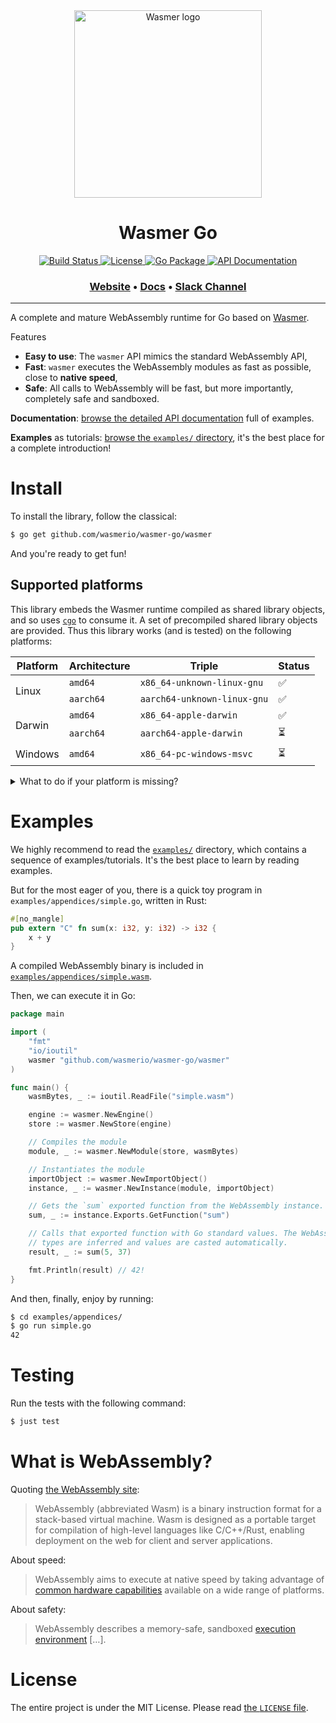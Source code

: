 <div align="center">
  <a href="https://wasmer.io" target="_blank" rel="noopener noreferrer">
    <img width="300" src="https://raw.githubusercontent.com/wasmerio/wasmer/master/assets/logo.png" alt="Wasmer logo">
  </a>
  
  <h1>Wasmer Go</h1>
  
  <p>
    <a href="https://github.com/wasmerio/wasmer-go/actions?query=workflow%3A%22Build+and+Test%22">
      <img src="https://github.com/wasmerio/wasmer-go/workflows/Build%20and%20Test/badge.svg" alt="Build Status">
    </a>
    <a href="https://github.com/wasmerio/wasmer-go/blob/master/LICENSE">
      <img src="https://img.shields.io/github/license/wasmerio/wasmer-go.svg" alt="License">
    </a>
    <a href="https://pkg.go.dev/github.com/wasmerio/wasmer-go/wasmer">
      <img src="https://img.shields.io/badge/go.dev-package-f06" alt="Go Package">
    </a> 
    <a href="https://pkg.go.dev/github.com/wasmerio/wasmer-go/wasmer?tab=doc">
      <img src="https://img.shields.io/badge/documentation-API-f06" alt="API Documentation">
    </a> 
  </p>

  <h3>
    <a href="https://wasmer.io/">Website</a>
    <span> • </span>
    <a href="https://docs.wasmer.io">Docs</a>
    <span> • </span>
    <a href="https://slack.wasmer.io/">Slack Channel</a>
  </h3>

</div>

<hr/>

A complete and mature WebAssembly runtime for Go based on
[Wasmer](https://github.com/wasmerio/wasmer).

Features

  * **Easy to use**: The `wasmer` API mimics the standard WebAssembly API,
  * **Fast**: `wasmer` executes the WebAssembly modules as fast as
    possible, close to **native speed**,
  * **Safe**: All calls to WebAssembly will be fast, but more
    importantly, completely safe and sandboxed.
    
**Documentation**: [browse the detailed API
documentation](https://pkg.go.dev/github.com/wasmerio/wasmer-go/wasmer)
full of examples.

**Examples** as tutorials: [browse the `examples/`
directory](https://github.com/wasmerio/wasmer-go/tree/master/examples),
it's the best place for a complete introduction!

# Install

To install the library, follow the classical:

```sh
$ go get github.com/wasmerio/wasmer-go/wasmer
```

And you're ready to get fun!

## Supported platforms

This library embeds the Wasmer runtime compiled as shared library
objects, and so uses [`cgo`](https://golang.org/cmd/cgo/) to consume
it. A set of precompiled shared library objects are provided. Thus
this library works (and is tested) on the following platforms:

<table>
  <thead>
    <tr>
      <th>Platform</th>
      <th>Architecture</th>
      <th>Triple</th>
      <th>Status</th>
    </tr>
  </thead>
  <tbody>
    <tr>
      <td rowspan="2">Linux</td>
      <td><code>amd64</code></td>
      <td><code>x86_64-unknown-linux-gnu</code></td>
      <td>✅</td>
    </tr>
    <tr>
      <td><code>aarch64</code></td>
      <td><code>aarch64-unknown-linux-gnu</code></td>
      <td>✅</td>
    </tr>
    <tr>
      <td rowspan="2">Darwin</td>
      <td><code>amd64</code></td>
      <td><code>x86_64-apple-darwin</code></td>
      <td>✅</td>
    </tr>
    <tr>
      <td><code>aarch64</code></td>
      <td><code>aarch64-apple-darwin</code></td>
      <td>⏳</td>
    </tr>
    <tr>
      <td>Windows</td>
      <td><code>amd64</code></td>
      <td><code>x86_64-pc-windows-msvc</code></td>
      <td>⏳</td>
    </tr>
  </tbody>
</table>

<details>
  <summary>What to do if your platform is missing?</summary>
  
  Up to now, there is no script to automate that process. [We are
  working on it](https://github.com/wasmerio/wasmer-go/issues/191).

  Here are the steps to do that manually:
  
  ```sh
  $ # Build the new Wasmer C API shared object library.
  $ cargo build --release
  $
  $ # Configure cgo.
  $ export CGO_CFLAGS="-I$(pwd)/wasmer/packaged/include/"
  $ export CGO_LDFLAGS="-Wl,-rpath,$(pwd)/target/release/ -L$(pwd)/target/release/ -lwasmer_go"
  $
  $ # Run the tests.
  $ just test -tags custom_wasmer_runtime
  ```
</details>

# Examples

We highly recommend to read the
[`examples/`](https://github.com/wasmerio/wasmer-go/tree/master/examples)
directory, which contains a sequence of examples/tutorials. It's the
best place to learn by reading examples.

But for the most eager of you, there is a quick toy program in
`examples/appendices/simple.go`, written in Rust:

```rust
#[no_mangle]
pub extern "C" fn sum(x: i32, y: i32) -> i32 {
    x + y
}
```

A compiled WebAssembly binary is included in
[`examples/appendices/simple.wasm`]((https://github.com/wasmerio/wasmer-go/blob/master/examples/appendices/simple.wasm)).

Then, we can execute it in Go:

```go
package main

import (
	"fmt"
	"io/ioutil"
	wasmer "github.com/wasmerio/wasmer-go/wasmer"
)

func main() {
    wasmBytes, _ := ioutil.ReadFile("simple.wasm")

    engine := wasmer.NewEngine()
    store := wasmer.NewStore(engine)

    // Compiles the module
    module, _ := wasmer.NewModule(store, wasmBytes)

    // Instantiates the module
    importObject := wasmer.NewImportObject()
    instance, _ := wasmer.NewInstance(module, importObject)

    // Gets the `sum` exported function from the WebAssembly instance.
    sum, _ := instance.Exports.GetFunction("sum")

    // Calls that exported function with Go standard values. The WebAssembly
    // types are inferred and values are casted automatically.
    result, _ := sum(5, 37)

    fmt.Println(result) // 42!
}
```

And then, finally, enjoy by running:

```sh
$ cd examples/appendices/
$ go run simple.go
42
```

# Testing

Run the tests with the following command:

```sh
$ just test
```

# What is WebAssembly?

Quoting [the WebAssembly site](https://webassembly.org/):

> WebAssembly (abbreviated Wasm) is a binary instruction format for a
> stack-based virtual machine. Wasm is designed as a portable target
> for compilation of high-level languages like C/C++/Rust, enabling
> deployment on the web for client and server applications.

About speed:

> WebAssembly aims to execute at native speed by taking advantage of
> [common hardware
> capabilities](https://webassembly.org/docs/portability/#assumptions-for-efficient-execution)
> available on a wide range of platforms.

About safety:

> WebAssembly describes a memory-safe, sandboxed [execution
> environment](https://webassembly.org/docs/semantics/#linear-memory) […].

# License

The entire project is under the MIT License. Please read [the
`LICENSE` file][license].


[license]: https://github.com/wasmerio/wasmer/blob/master/LICENSE
